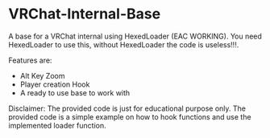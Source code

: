 # VRChat-Internal-Base
A base for a VRChat internal using HexedLoader (EAC WORKING). 
You need HexedLoader to use this, without HexedLoader the code is useless!!!. 

Features are:
- Alt Key Zoom
- Player creation Hook
- A ready to use base to work with

Disclaimer: The provided code is just for educational purpose only. The provided code is a simple example on how to hook functions and use the implemented loader function.
